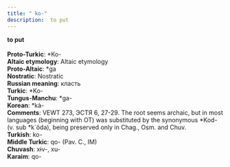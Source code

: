 ```yaml
---
title: " ko-"
description:  to put
---
```

<p data-pagefind-weight="0.5">
<strong> to put</strong><br><br>
<strong>Proto-Turkic</strong>:  *Ko-<br>
<strong>Altaic etymology</strong>:  Altaic etymology<br>
<strong> Proto-Altaic</strong>:  *ga<br>
<strong>Nostratic</strong>:  Nostratic<br>
<strong>Russian meaning</strong>:  класть<br>
<strong>Turkic</strong>:  *Ko-<br>
<strong>Tungus-Manchu</strong>:  *ga-<br>
<strong>Korean</strong>:  *kà-<br>
<strong>Comments</strong>:  VEWT 273, ЭСТЯ 6, 27-29. The root seems archaic, but in most languages (beginning with OT) was substituted by the synonymous *Kod- (v. sub *k`ŏda), being preserved only in Chag., Osm. and Chuv.<br>
<strong>Turkish</strong>:  ko-<br>
<strong>Middle Turkic</strong>:  qo- (Pav. C., IM)<br>
<strong>Chuvash</strong>:  xɨv-, xu-<br>
<strong>Karaim</strong>:  qo-<br>

</p>
